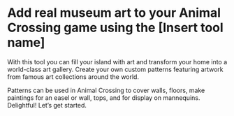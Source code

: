 # Add real museum art to your Animal Crossing game using the [Insert tool name]

With this tool you can fill your island with art and transform your home into a world-class art gallery. Create your own custom patterns featuring artwork from famous art collections around the world.

Patterns can be used in Animal Crossing to cover walls, floors, make paintings for an easel or wall, tops, and for display on mannequins. Delightful! Let’s get started.
